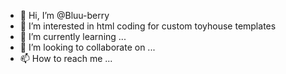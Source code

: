 - 👋 Hi, I’m @Bluu-berry
- 👀 I’m interested in html coding for custom toyhouse templates
- 🌱 I’m currently learning ...
- 💞️ I’m looking to collaborate on ...
- 📫 How to reach me ...

<!---
Bluu-berry/Bluu-berry is a ✨ special ✨ repository because its `README.md` (this file) appears on your GitHub profile.
You can click the Preview link to take a look at your changes.
--->
